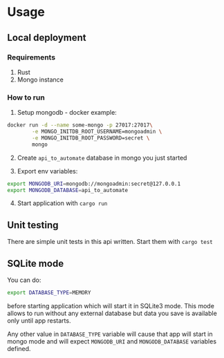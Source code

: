 # Usage

## Local deployment

### Requirements

1. Rust
2. Mongo instance

### How to run

1. Setup mongodb - docker example:
```bash
docker run -d --name some-mongo -p 27017:27017\
        -e MONGO_INITDB_ROOT_USERNAME=mongoadmin \
        -e MONGO_INITDB_ROOT_PASSWORD=secret \
        mongo
```
2. Create `api_to_automate` database in mongo you just started

3. Export env variables:
```bash
export MONGODB_URI=mongodb://mongoadmin:secret@127.0.0.1
export MONGODB_DATABASE=api_to_automate
```
4. Start application with `cargo run`

## Unit testing

There are simple unit tests in this api written. Start them with `cargo test`

## SQLite mode

You can do:
```bash
export DATABASE_TYPE=MEMORY
```
before starting application which will start it in SQLite3 mode. This mode allows to run without any external database but data you save is available only until app restarts.

Any other value in `DATABASE_TYPE` variable will cause that app will start in mongo mode and will expect `MONGODB_URI` and `MONGODB_DATABASE` variables defined.
